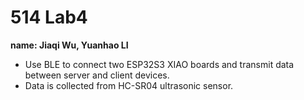 # 514 Lab4
__name: Jiaqi Wu, Yuanhao LI__

- Use BLE to connect two ESP32S3 XIAO boards and transmit data between server and client devices. 
- Data is collected from HC-SR04 ultrasonic sensor.
